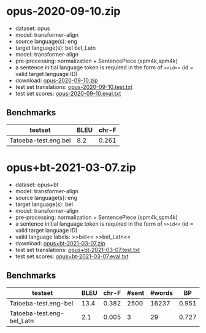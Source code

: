 # opus-2020-09-10.zip

* dataset: opus
* model: transformer-align
* source language(s): eng
* target language(s): bel bel_Latn
* model: transformer-align
* pre-processing: normalization + SentencePiece (spm4k,spm4k)
* a sentence initial language token is required in the form of `>>id<<` (id = valid target language ID)
* download: [opus-2020-09-10.zip](https://object.pouta.csc.fi/Tatoeba-MT-models/eng-bel/opus-2020-09-10.zip)
* test set translations: [opus-2020-09-10.test.txt](https://object.pouta.csc.fi/Tatoeba-MT-models/eng-bel/opus-2020-09-10.test.txt)
* test set scores: [opus-2020-09-10.eval.txt](https://object.pouta.csc.fi/Tatoeba-MT-models/eng-bel/opus-2020-09-10.eval.txt)

## Benchmarks

| testset               | BLEU  | chr-F |
|-----------------------|-------|-------|
| Tatoeba-test.eng.bel 	| 8.2 	| 0.261 |






# opus+bt-2021-03-07.zip

* dataset: opus+bt
* model: transformer-align
* source language(s): eng
* target language(s): bel
* model: transformer-align
* pre-processing: normalization + SentencePiece (spm4k,spm4k)
* a sentence initial language token is required in the form of `>>id<<` (id = valid target language ID)
* valid language labels: >>bel<< >>bel_Latn<<
* download: [opus+bt-2021-03-07.zip](https://object.pouta.csc.fi/Tatoeba-MT-models/eng-bel/opus+bt-2021-03-07.zip)
* test set translations: [opus+bt-2021-03-07.test.txt](https://object.pouta.csc.fi/Tatoeba-MT-models/eng-bel/opus+bt-2021-03-07.test.txt)
* test set scores: [opus+bt-2021-03-07.eval.txt](https://object.pouta.csc.fi/Tatoeba-MT-models/eng-bel/opus+bt-2021-03-07.eval.txt)

## Benchmarks

| testset | BLEU  | chr-F | #sent | #words | BP |
|---------|-------|-------|-------|--------|----|
| Tatoeba-test.eng-bel 	| 13.4 	| 0.382 	| 2500 	| 16237 	| 0.951 |
| Tatoeba-test.eng-bel_Latn 	| 2.1 	| 0.005 	| 3 	| 29 	| 0.727 |

